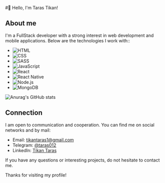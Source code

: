 #👋 Hello, I'm Taras Tikan!

## About me
I'm a FullStack developer with a strong interest in web development and mobile applications. Below are the technologies I work with::

- ![HTML](https://img.shields.io/badge/-HTML-orange)
- ![CSS](https://img.shields.io/badge/-CSS-blue)
- ![SASS](https://img.shields.io/badge/-SASS-pink)
- ![JavaScript](https://img.shields.io/badge/-JavaScript-yellow)
- ![React](https://img.shields.io/badge/-React-blueviolet)
- ![React Native](https://img.shields.io/badge/-React_Native-purple)
- ![Node.js](https://img.shields.io/badge/-Node.js-green)
- ![MongoDB](https://img.shields.io/badge/-MongoDB-brightgreen)

![Anurag's GitHub stats](https://github-readme-stats.vercel.app/api?username=TarasTikan&theme=dark&show_icons=true)
## Connection
I am open to communication and cooperation. You can find me on social networks and by mail:

- Email: tikantaras1@gmail.com
- Telegram: [@taras012](https://t.me/taras012)
- LinkedIn: [Tikan Taras](https://www.linkedin.com/in/taras-tikan-317b7a1a7/)

If you have any questions or interesting projects, do not hesitate to contact me.

Thanks for visiting my profile!
